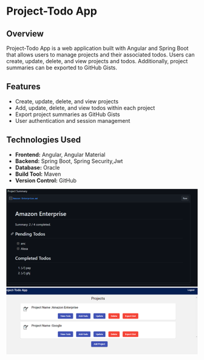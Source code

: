 # Project-Todo App

## Overview
Project-Todo App is a web application built with Angular and Spring Boot that allows users to manage projects and their associated todos. Users can create, update, delete, and view projects and todos. Additionally, project summaries can be exported to GitHub Gists.

## Features
- Create, update, delete, and view projects
- Add, update, delete, and view todos within each project
- Export project summaries as GitHub Gists
- User authentication and session management

## Technologies Used
- **Frontend:** Angular, Angular Material
- **Backend:** Spring Boot, Spring Security,Jwt
- **Database:** Oracle
- **Build Tool:** Maven
- **Version Control:** GitHub

![Image Alt Text](https://github.com/Snobin/project-todo-app/blob/main/Screenshot%202024-05-27%20004910.png)
![Image Alt Text](https://github.com/Snobin/project-todo-app/blob/main/Screenshot%202024-05-27%20012322.png)

